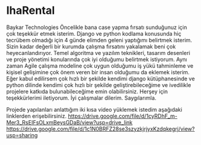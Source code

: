 # IhaRental
Baykar Technologies
Öncelikle bana case yapma fırsatı sunduğunuz için çok teşekkür etmek isterim.
Django ve python kodlama konusunda hiç tecrübem olmadığı için 4 günde elimden geleni yaptığımı belirtmek isterim. 
Sizin kadar değerli bir kurumda çalışma fırsatını yakalamak beni çok heyecanlandırıyor. Temel algoritma ve yazılım teknikleri,
tasarım desenleri ve proje yönetimi konularında çok iyi olduğumu belirtmek istiyorum. Aynı zaman Agile çalışma modeline çok 
uygun olduğumu iş yükü tahminleme ve kişisel gelişimine çok önem veren bir insan olduğumu da eklemek isterim. Eğer kabul edilirsem
çok hızlı bir şekilde kendimi django kütüphanesinde ve python dilinde kendimi çok hızlı bir şekilde geliştirebileceğime ve ivedilikle
projelere katkıda bulunabileceğime emin olabilirsiniz.
Herşey için teşekkürlerimi iletiyorum. İyi çalışmalar dilerim. Saygılarımla.

Projede yapılanları anlattığım iki kısa video yüklemek istedim aşağıdaki linklerden erişebilirsiniz.
https://drive.google.com/file/d/1cyRDhF_m-Mer3_RsEIFsOLxmBeysGDaB/view?usp=drive_link
https://drive.google.com/file/d/1c1N0BRFZ28se3szyzkjrjyxKzdqkegrj/view?usp=sharing
